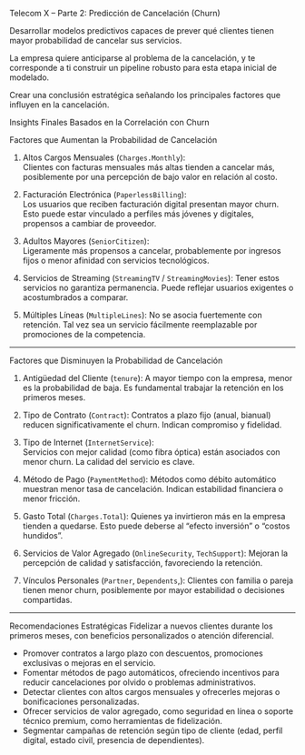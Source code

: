 Telecom X – Parte 2: Predicción de Cancelación (Churn)

Desarrollar modelos predictivos capaces de prever qué clientes tienen mayor probabilidad de cancelar sus servicios.

La empresa quiere anticiparse al problema de la cancelación, y te corresponde a ti construir un pipeline robusto para esta etapa inicial de modelado.

Crear una conclusión estratégica señalando los principales factores que influyen en la cancelación.

Insights Finales Basados en la Correlación con Churn

Factores que Aumentan la Probabilidad de Cancelación

1. Altos Cargos Mensuales (`Charges.Monthly`):  
   Clientes con facturas mensuales más altas tienden a cancelar más, posiblemente por una percepción de bajo valor en relación al costo.

2. Facturación Electrónica (`PaperlessBilling`):  
   Los usuarios que reciben facturación digital presentan mayor churn. Esto puede estar vinculado a perfiles más jóvenes y digitales, propensos a cambiar de proveedor.

3. Adultos Mayores (`SeniorCitizen`):  
   Ligeramente más propensos a cancelar, probablemente por ingresos fijos o menor afinidad con servicios tecnológicos.

4. Servicios de Streaming (`StreamingTV` / `StreamingMovies`):
   Tener estos servicios no garantiza permanencia. Puede reflejar usuarios exigentes o acostumbrados a comparar.

5. Múltiples Líneas (`MultipleLines`):
   No se asocia fuertemente con retención. Tal vez sea un servicio fácilmente reemplazable por promociones de la competencia.

---

Factores que Disminuyen la Probabilidad de Cancelación

1. Antigüedad del Cliente (`tenure`):
   A mayor tiempo con la empresa, menor es la probabilidad de baja. Es fundamental trabajar la retención en los primeros meses.

2. Tipo de Contrato (`Contract`): 
   Contratos a plazo fijo (anual, bianual) reducen significativamente el churn. Indican compromiso y fidelidad.

3. Tipo de Internet (`InternetService`):  
   Servicios con mejor calidad (como fibra óptica) están asociados con menor churn. La calidad del servicio es clave.

4. Método de Pago (`PaymentMethod`): 
   Métodos como débito automático muestran menor tasa de cancelación. Indican estabilidad financiera o menor fricción.

5. Gasto Total (`Charges.Total`):
   Quienes ya invirtieron más en la empresa tienden a quedarse. Esto puede deberse al “efecto inversión” o “costos hundidos”.

6. Servicios de Valor Agregado (`OnlineSecurity`, `TechSupport`): 
   Mejoran la percepción de calidad y satisfacción, favoreciendo la retención.

7. Vínculos Personales (`Partner`, `Dependents`,): 
   Clientes con familia o pareja tienen menor churn, posiblemente por mayor estabilidad o decisiones compartidas.

---

Recomendaciones Estratégicas
  Fidelizar a nuevos clientes durante los primeros meses, con beneficios personalizados o atención diferencial.
- Promover contratos a largo plazo con descuentos, promociones exclusivas o mejoras en el servicio.
- Fomentar métodos de pago automáticos, ofreciendo incentivos para reducir cancelaciones por olvido o problemas administrativos.
- Detectar clientes con altos cargos mensuales y ofrecerles mejoras o bonificaciones personalizadas.
- Ofrecer servicios de valor agregado, como seguridad en línea o soporte técnico premium, como herramientas de fidelización.
- Segmentar campañas de retención según tipo de cliente (edad, perfil digital, estado civil, presencia de dependientes).



